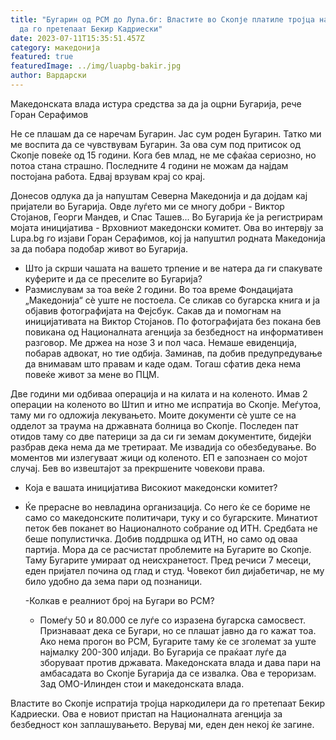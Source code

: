 ```yaml
---
title: "Бугарин од РСМ до Лупа.бг: Властите во Скопје платиле тројца наркодилери
  да го претепаат Бекир Кадриески"
date: 2023-07-11T15:35:51.457Z
category: македонија
featured: true
featuredImage: ../img/luapbg-bakir.jpg
author: Вардарски
---
```

Македонската влада истура средства за да ја оцрни Бугарија, рече Горан Серафимов

Не се плашам да се наречам Бугарин. Јас сум роден Бугарин. Татко ми ме воспита да се чувствувам Бугарин. За ова сум под притисок од Скопје повеќе од 15 години. Кога бев млад, не ме сфаќаа сериозно, но потоа стана страшно. Последните 4 години не можам да најдам постојана работа. Едвај врзувам крај со крај.

Донесов одлука да ја напуштам Северна Македонија и да дојдам кај пријатели во Бугарија. Овде луѓето ми се многу добри - Виктор Стојанов, Георги Мандев, и Спас Ташев... Во Бугарија ќе ја регистрирам мојата иницијатива - Врховниот македонски комитет. Ова во интервју за Lupa.bg го изјави Горан Серафимов, кој ја напуштил родната Македонија за да побара подобар живот во Бугарија.

* Што ја скрши чашата на вашето трпение и ве натера да ги спакувате куферите и да се преселите во Бугарија?
* Размислувам за тоа веќе 2 години. Во тоа време Фондацијата „Македонија“ сè уште не постоела. Се сликав со бугарска книга и ја објавив фотографијата на Фејсбук. Сакав да и помогнам на иницијативата на Виктор Стојанов. По фотографијата без покана бев повикана од Националната агенција за безбедност на информативен разговор. Ме држеа на нозе 3 и пол часа. Немаше евиденција, побарав адвокат, но тие одбија. Заминав, па добив предупредување да внимавам што правам и каде одам. Тогаш сфатив дека нема повеќе живот за мене во ПЦМ.

Две години ми одбиваа операција и на килата и на коленото. Имав 2 операции на коленото во Штип и итно ме испратија во Скопје. Меѓутоа, таму ми го одложија лекувањето. Моите документи сè уште се на одделот за траума на државната болница во Скопје. Последен пат отидов таму со две патерици за да си ги земам документите, бидејќи разбрав дека нема да ме третираат. Ме извадија со обезбедување. Во моментов ми излегуваат жици од коленото. ЕП е запознаен со мојот случај. Бев во извештајот за прекршените човекови права.

* Која е вашата иницијатива Високиот македонски комитет?
* Ќе прерасне во невладина организација. Со него ќе се бориме не само со македонските политичари, туку и со бугарските. Минатиот петок бев поканет во Националното собрание од ИТН. Средбата не беше популистичка. Добив поддршка од ИТН, но само од оваа партија. Мора да се расчистат проблемите на Бугарите во Скопје. Таму Бугарите умираат од неисхранетост. Пред речиси 7 месеци, еден пријател почина од глад и студ. Човекот бил дијабетичар, не му било удобно да зема пари од познаници.

  \-Колкав е реалниот број на Бугари во РСМ?

  * Помеѓу 50 и 80.000 се луѓе со изразена бугарска самосвест. Признаваат дека се Бугари, но се плашат јавно да го кажат тоа. Ако нема прогон во РСМ, Бугарите таму ќе се зголемат за уште најмалку 200-300 илјади. Во Бугарија се праќаат луѓе да зборуваат против државата. Македонската влада и дава пари на амбасадата во Скопје Бугарија да се извалка. Ова е тероризам. Зад ОМО-Илинден стои и македонската влада.

Властите во Скопје испратија тројца наркодилери да го претепаат Бекир Кадриески. Ова е новиот пристап на Националната агенција за безбедност кон заплашувањето. Верувај ми, еден ден некој ќе загине.